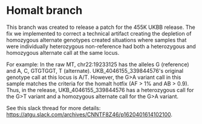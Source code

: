 # Homalt branch
This branch was created to release a patch for the 455K UKBB release. The fix we implemented to correct a technical artifact creating the depletion of homozygous alternate genotypes created situations where samples that were individually heterozygous non-reference had both a heterozygous and homozygous alternate call at the same locus.

For example: 
In the raw MT, chr22:19233125 has the alleles G (reference) and A, C, GTGTGGT, T (alternate). UKB_4046155_339844576's original genotype call at this locus is A/T.
However, the G>A variant call in this sample matches the criteria for the homalt hotfix (AF > 1% and AB > 0.9). Thus, in the release, UKB_4046155_339844576 has a heterozygous call for the G>T variant and a homozygous alternate call for the G>A variant.

See this slack thread for more details: https://atgu.slack.com/archives/CNNTF8Z46/p1620401614102100.
